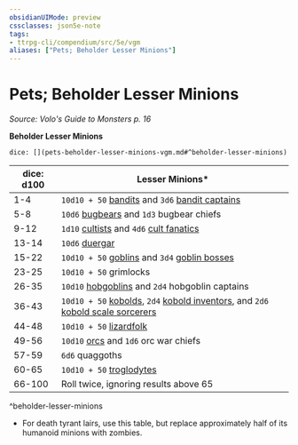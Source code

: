 ```yaml
---
obsidianUIMode: preview
cssclasses: json5e-note
tags:
- ttrpg-cli/compendium/src/5e/vgm
aliases: ["Pets; Beholder Lesser Minions"]
---
```

# Pets; Beholder Lesser Minions
*Source: Volo's Guide to Monsters p. 16* 

**Beholder Lesser Minions**

`dice: [](pets-beholder-lesser-minions-vgm.md#^beholder-lesser-minions)`

| dice: d100 | Lesser Minions* |
|------------|-----------------|
| 1-4 | `10d10 + 50` [bandits](bandit.md) and `3d6` [bandit captains](bandit-captain.md) |
| 5-8 | `10d6` [bugbears](bugbear.md) and `1d3` bugbear chiefs |
| 9-12 | `1d10` [cultists](cultist-xmm.md) and `4d6` [cult fanatics](cult-fanatic.md) |
| 13-14 | `10d6` [duergar](duergar.md) |
| 15-22 | `10d10 + 50` [goblins](goblin.md) and `3d4` [goblin bosses](goblin-boss.md) |
| 23-25 | `10d10 + 50` grimlocks |
| 26-35 | `10d10` [hobgoblins](hobgoblin.md) and `2d4` hobgoblin captains |
| 36-43 | `10d10 + 50` [kobolds](kobold.md), `2d4` [kobold inventors](kobold-inventor-mpmm.md), and `2d6` [kobold scale sorcerers](kobold-scale-sorcerer-mpmm.md) |
| 44-48 | `10d10 + 50` [lizardfolk](lizardfolk.md) |
| 49-56 | `10d10` [orcs](orc.md) and `1d6` orc war chiefs |
| 57-59 | `6d6` quaggoths |
| 60-65 | `10d10 + 50` [troglodytes](troglodyte.md) |
| 66-100 | Roll twice, ignoring results above 65 |
^beholder-lesser-minions

* For death tyrant lairs, use this table, but replace approximately half of its humanoid minions with zombies.
